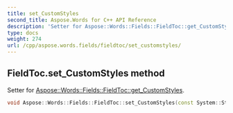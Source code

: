 ```yaml
---
title: set_CustomStyles
second_title: Aspose.Words for C++ API Reference
description: 'Setter for Aspose::Words::Fields::FieldToc::get_CustomStyles.'
type: docs
weight: 274
url: /cpp/aspose.words.fields/fieldtoc/set_customstyles/
---
```

## FieldToc.set_CustomStyles method


Setter for [Aspose::Words::Fields::FieldToc::get_CustomStyles](../get_customstyles/).

```cpp
void Aspose::Words::Fields::FieldToc::set_CustomStyles(const System::String &value)
```

